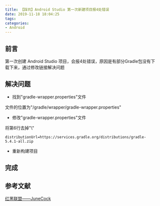 ```yaml
---
title: 【踩坑】Android Studio 第一次新建项目报4处错误
date: 2019-11-18 18:04:25
tags:
categories:
- Android
---
```


## 前言

第一次创建 Android Studio 项目，会报4处错误，原因是有部分Gradle包没有下载下来，通过修改链接解决问题

<!-- more -->

## 解决问题

- 找到"gradle-wrapper.properties"文件

文件的位置为"/gradle/wrapper/gradle-wrapper.properties"

- 修改"gradle-wrapper.properties"文件

将第6行去掉"\\"

``` properties
distributionUrl=https://services.gradle.org/distributions/gradle-5.4.1-all.zip
```

- 重新构建项目

## 完成

## 参考文献

[红黑联盟——JuneCock](https://www.2cto.com/kf/201706/649003.html)

